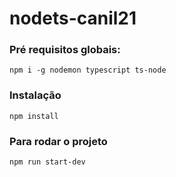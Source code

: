 # nodets-canil21

### Pré requisitos globais:
`npm i -g nodemon typescript ts-node`

### Instalação
`npm install`

### Para rodar o projeto
`npm run start-dev`